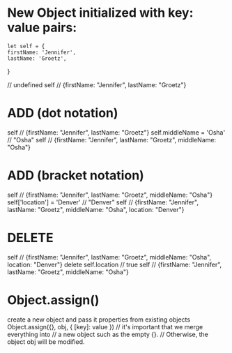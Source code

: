 <!-- let playlist = {
    "Tori Amos": "Silent All These Years"
}

function updatePlaylist(playlist, artistName, songTitle) {
    playlist[artistName] = songTitle
}

function removeFromPlaylist(playlist, artistName) {
    delete playlist[artistName]
} -->

# New Object initialized with key: value pairs:

    let self = {
    firstName: 'Jennifer',
    lastName: 'Groetz',

}

// undefined
self
// {firstName: "Jennifer", lastName: "Groetz"}

# ADD (dot notation)

self
// {firstName: "Jennifer", lastName: "Groetz"}
self.middleName = 'Osha'
// "Osha"
self
// {firstName: "Jennifer", lastName: "Groetz", middleName: "Osha"}

# ADD (bracket notation)

self
// {firstName: "Jennifer", lastName: "Groetz", middleName: "Osha"}
self['location'] = 'Denver'
// "Denver"
self
// {firstName: "Jennifer", lastName: "Groetz", middleName: "Osha", location: "Denver"}

# DELETE

self
// {firstName: "Jennifer", lastName: "Groetz", middleName: "Osha", location: "Denver"}
delete self.location
// true
self
// {firstName: "Jennifer", lastName: "Groetz", middleName: "Osha"}

# Object.assign()

create a new object and pass it properties from existing objects
Object.assign({}, obj, { [key]: value })
// it's important that we merge everything into
// a new object such as the empty {}.
// Otherwise, the object obj will be modified.
